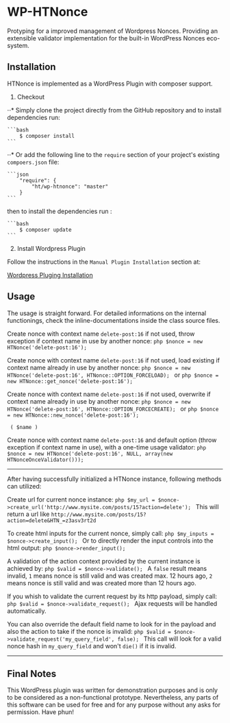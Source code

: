 # WP-HTNonce
Protyping for a improved management of Wordpress Nonces.
Providing an extensible validator implementation for the built-in WordPress Nonces eco-system.

Installation
------------

HTNonce is implemented as a WordPress Plugin with composer support.

1. Checkout

⋅⋅* Simply clone the project directly from the GitHub repository and to install dependencies run:

    ```bash
        $ composer install
    ```

⋅⋅* Or add the following line to the `require` section of your project's existing `compoers.json` file:

    ```json
        "require": {
            "ht/wp-htnonce": "master"
        }
    ```
then to install the dependencies run :
    
    ```bash
        $ composer update
    ```

2. Install Wordpress Plugin

Follow the instructions in the `Manual Plugin Installation` section at:

[Wordpress Pluging Installation](https://codex.wordpress.org/Managing_Plugins)


Usage
-----

The usage is straight forward. For detailed informations on the internal functionings, check the inline-documentations inside the class source files.


Create nonce with context name `delete-post:16` if not used, throw exception if context name in use by another nonce:
    ```php
        $nonce = new HTNonce('delete-post:16');
    ```

Create nonce with context name `delete-post:16` if not used, load existing if context name already in use by another nonce:
    ```php
        $nonce = new HTNonce('delete-post:16', HTNonce::OPTION_FORCELOAD);
    ```
or
    ```php
        $nonce = new HTNonce::get_nonce('delete-post:16');
    ```

Create nonce with context name `delete-post:16` if not used, overwrite if context name already in use by another nonce:
    ```php
        $nonce = new HTNonce('delete-post:16', HTNonce::OPTION_FORCECREATE);
    ```
or
    ```php
        $nonce = new HTNonce::new_nonce('delete-post:16');
    ```

     ( $name )


Create nonce with context name `delete-post:16` and default option (throw exception if context name in use), with a one-time usage validator:
    ```php
        $nonce = new HTNonce('delete-post:16', NULL, array(new HTNonceOnceValidator()));
    ```

***

After having successfully initialized a HTNonce instance, following methods can utilized:

Create url for current nonce instance:
    ```php
        $my_url = $nonce->create_url('http://www.mysite.com/posts/15?action=delete');
    ```
This will return a url like `http://www.mysite.com/posts/15?action=delete&HTN_=z3asv3rt2d`


To create html inputs for the current nonce, simply call:
    ```php
        $my_inputs = $nonce->create_input();
    ```
Or to directly render the input controls into the html output:
    ```php
        $nonce->render_input();
    ```

A validation of the action context provided by the current instance is achieved by:
    ```php
        $valid = $nonce->validate();
    ```
A `false` result means invalid, `1` means nonce is still valid and was created max. 12 hours ago, `2` means nonce is still valid and was created more than 12 hours ago.


If you whish to validate the current request by its http payload, simply call:
    ```php
        $valid = $nonce->validate_request();
    ```
Ajax requests will be handled automatically.

You can also override the default field name to look for in the payload and also the action to take if the nonce is invalid:
    ```php
        $valid = $nonce->validate_request('my_query_field', false);
    ```
This call will look for a valid nonce hash in `my_query_field` and won't `die()` if it is invalid.

***

Final Notes
-----

This WordPress plugin was written for demonstration purposes and is only to be considered as a non-functional prototype. 
Nevertheless, any parts of this software can be used for free and for any purpose without any asks for permission. 
Have phun!